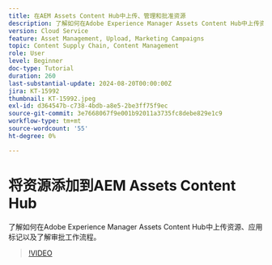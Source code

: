 ```yaml
---
title: 在AEM Assets Content Hub中上传、管理和批准资源
description: 了解如何在Adobe Experience Manager Assets Content Hub中上传资源、应用标记以及了解审批工作流程。
version: Cloud Service
feature: Asset Management, Upload, Marketing Campaigns
topic: Content Supply Chain, Content Management
role: User
level: Beginner
doc-type: Tutorial
duration: 260
last-substantial-update: 2024-08-20T00:00:00Z
jira: KT-15992
thumbnail: KT-15992.jpeg
exl-id: d364547b-c738-4bdb-a8e5-2be3ff75f9ec
source-git-commit: 3e7668067f9e001b92011a3735fc8debe829e1c9
workflow-type: tm+mt
source-wordcount: '55'
ht-degree: 0%

---
```


# 将资源添加到AEM Assets Content Hub

了解如何在Adobe Experience Manager Assets Content Hub中上传资源、应用标记以及了解审批工作流程。

>[!VIDEO](https://video.tv.adobe.com/v/3432980/?learn=on)
